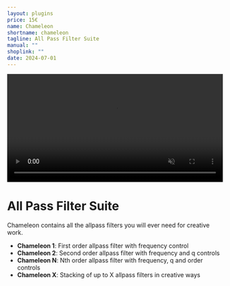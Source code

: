 ```yaml
---
layout: plugins
price: 15€
name: Chameleon
shortname: chameleon
tagline: All Pass Filter Suite
manual: ""
shoplink: ""
date: 2024-07-01
---
```


<center>
    <video autoplay loop muted playsinline width="100.0%">
        <source src="/assets/videos/chameleon_x_looping.mp4" type="video/mp4">
    </video>
</center>

# All Pass Filter Suite
Chameleon contains all the  allpass filters you will ever need for creative work.

- **Chameleon 1**: First order allpass filter with frequency control
- **Chameleon 2**: Second order allpass filter with frequency and q controls
- **Chameleon N**: Nth order allpass filter with frequency, q and order controls
- **Chameleon X**: Stacking of up to X allpass filters in creative ways
